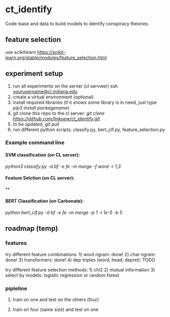 # ct_identify
Code-base and data to build models to identify conspiracy theories.


## feature selection
use scikitlearn
https://scikit-learn.org/stable/modules/feature_selection.html



## experiment setup

1. run all experiments on the server (cl servwer) ssh yourusername@cl.indiana.edu
2. create a virtual environment (optional)
3. install required libraries (if it shows some library is in need, just type *pip3 install packagename*)
4. git clone this repo to the cl server:  *git clone https://github.com/linkuew/ct_identify.git*
5. to be updated, *git pull*
6. run different python scripts: classify.py, bert_clf.py, feature_selection.py

### Example command line

#### SVM classification (on CL server): 

*python3 classify.py -d bf -e fe -m merge -f word -r 1,3*

#### Feature Selction (on CL server):

**

#### BERT Classification (on Carbonate): 

*python bert_clf.py -d bf -e fe -m merge -p 1 -l 1e-5 -b 5*



## roadmap (temp)

### features

try different feature combinations: 1) word ngram: done! 2) char ngram: done! 3) transformers: done! 4) dep triples (word, head, deprel): TODO

try different feature selection methods: 1) chi2 2) mutual information 3) select by models: logistic regression or random forest

### pipleline

1. train on one and test on the others (four)

2. train on four (same size) and test on one
